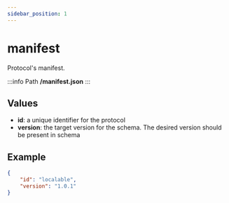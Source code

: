 ```yaml
---
sidebar_position: 1
---
```


# manifest
Protocol's manifest.

:::info Path
**/manifest.json**
:::

## Values
- **id**: a unique identifier for the protocol
- **version**: the target version for the schema. The desired version should be present in schema

## Example

```json
{
    "id": "localable",    
    "version": "1.0.1"
}
``` 